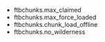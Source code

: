 


- ftbchunks.max_claimed 
- ftbchunks.max_force_loaded 
- ftbchunks.chunk_load_offline 
- ftbchunks.no_wilderness